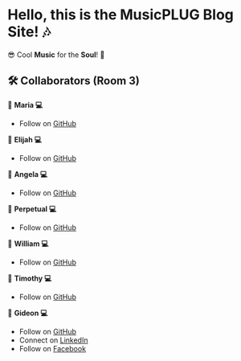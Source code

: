 # Hello, this is the MusicPLUG Blog Site! 🎶 

😎 Cool **Music** for the **Soul**! 🌟

## 🛠 Collaborators (Room 3)

👤 **Maria 💻**
- Follow on [GitHub](https://github.com/gyamfi32)

👤 **Elijah 💻**
- Follow on [GitHub](https://github.com/bhrayhaw)

👤 **Angela 💻**
- Follow on [GitHub](https://github.com/AngelKafui4)

👤 **Perpetual 💻**
- Follow on [GitHub](https://github.com/perpetualofosu)

👤 **William 💻**
- Follow on [GitHub](https://github.com/WilliamAdjeiJr)
  
👤 **Timothy 💻**
- Follow on [GitHub](https://github.com/TimBlakk)

👤 **Gideon 💻**
- Follow on [GitHub](https://github.com/gideonagyage)
- Connect on [LinkedIn](https://linkedin.com/in/gideonagyage)
- Follow on [Facebook](https://facebook.com/gideonagyage)

